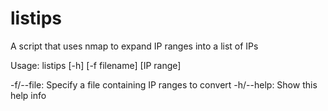 # listips
A script that uses nmap to expand IP ranges into a list of IPs

Usage: listips [-h] [-f filename] [IP range]

-f/--file: Specify a file containing IP ranges to convert
-h/--help: Show this help info
